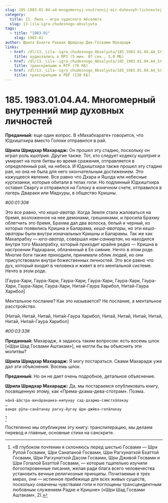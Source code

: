 ```yaml
---
slug: 185-1983-01-04-a4-mnogomernyj-vnutrennij-mir-duhovnyh-lichnostej
category:
  title: 13. Лила — игра чудесного Абсолюта
  slug: 13-lila-igra-chudesnogo-absolyuta
tags:
  - title: "1983.01"
    slug: 1983-01
author: Шрила Бхакти Ракшак Шридхар Дев-Госвами Махарадж
links:
  - href: /dl/13._Lila--igra_chudesnogo_Absolyuta/185_1983.01.04.A4_SridharMj_Mnogomerniy_vnutrenniy_mir_duhovnyh_lichnostey.mp3
    title: аудиозапись в MP3 (5 мин. 07 сек., 3,0 МБ)
  - href: /dl/13._Lila--igra_chudesnogo_Absolyuta/185_1983.01.04.A4_SridharMj_Mnogomerniy_vnutrenniy_mir_duhovnyh_lichnostey.rtf
    title: транскрипцию в RTF (76 КБ)
  - href: /dl/13._Lila--igra_chudesnogo_Absolyuta/185_1983.01.04.A4_SridharMj_Mnogomerniy_vnutrenniy_mir_duhovnyh_lichnostey.pdf
    title: транскрипцию в PDF (138 КБ)
---
```


# 185. 1983.01.04.A4. Многомерный внутренний мир духовных личностей

**Преданный:** еще один вопрос. В «Махабхарате» говорится, что Юдхиштхира вместо Голоки отправился в рай.

**Шрила Шридхар Махарадж:** Он прошел эту стадию, поскольку он играл роль *кшатрия*. Другие также. Тот, кто следует кодексу *кшатрия* и умирает на поле битвы во время сражения, отправляется в определенный рай, на небеса. И Юдхиштхира также прошел эту стадию рая, но она не была для него окончательным достижением. Это кажущееся явление. Все равно что Дхара и Яшода или небесные куртизанки, которые обитали в телах *гопи*. Но подлинный Юдхиштхира оставил Сваргу и отправился на Голоку в конечном счете, отправился в лагерь Двараки или Мадхуры, в общество Кришны.

*#00:01:30#*

Это все равно, что *кеша-аватар*. Когда Земля стала жаловаться на бремя, возложенное на нее демонами, грешниками, и просила Брахму облегчить это бремя, Брахма дал два волоска, белый и черный, из которых появились Кришна и Баларама, *кеша-аватары*, но эти *кеша-аватары* были внутри изначальных Кришны и Баларамы. Так же как Махапрабху — *юга-аватар*, совершал *нам-санкиртан*, но находился внутри того Махапрабху, который приходит крайне редко — Кришна в настроении Радхарани, облаченный в Ее сияние. Нечто в этом роде. Многие боги также приходили, принимали облик людей, но они присутствовали внутри божественных личностей. Это все равно что дух, который входит в человека и живет в его ментальной системе. Нечто в этом роде.

[Гаура-Хари, Гаура-Хари, Гаура-Хари, Гаура-Хари, Гаура-Хари, Гаура-Хари, Гаура-Хари, Гаура-Хари, Нитай-Гаура Харибол, Нитай-Гаура Харибол]

Ментальное послание? Как это называется? Не послание, а ментальное расстройство.

[Нитай, Нитай, Нитай, Нитай-Гаура Харибол, Нитай, Нитай, Нитай, Нитай, Нитай, Нитай-Гаура Харибол]

*#00:03:33#*

**Преданный:** Махарадж, я задаюсь таким вопросом: есть восемь шлок [«Шри Шад Госвами Аштакам»], не могли бы вы объяснить эти молитвы?

**Шрила Шридхар Махарадж:** Я могу постараться. Свами Махарадж уже дал эти объяснения. Восемь шлок.

**Преданный:** Но он не дает очень подробное, детальное объяснение.

**Шрила Шридхар Махарадж:** Да, мы постараемся опубликовать книгу, посвященную этому, как «Према-дхама-дева-стотрам». Поэма.

    на̄на̄-ш́а̄стра-вича̄ран̣аика-нипун̣ау сад-дхарма-сам̇стха̄пакау
    …
    ванде рӯпа-сана̄танау рагху-йугау ш́ри-джӣва-гопа̄лакау
[^_ftn1]

Постепенно мы опубликуем эту книгу: транслитерацию, мы делаем перевод и главные, основные стихи на санскрите.



[^_ftn1]: «В глубоком почтении я склоняюсь перед шестью Госвами — Шри Рупой Госвами, Шри Санатаной Госвами, Шри Рагхунатхой Бхаттой Госвами, Шри Рагхунатхой Дасом Госвами, Шри Дживой Госвами и Шри Гопалой Бхаттой Госвами, — которые тщательно изучили богооткровенные писания, желая ради блага всего человечества установить вечные религиозные принципы. Почитаемые в трех мирах, они — истинное прибежище для всех живых существ, поскольку охвачены чувствами *гопи* и поглощены трансцендентным любовным служением Радхе и Кришне» («Шри Шад Госвами Аштакам», 2).

